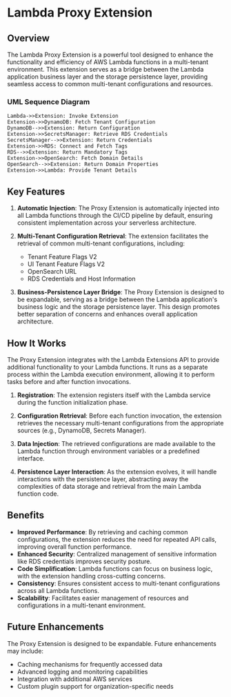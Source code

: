# Lambda Proxy Extension

## Overview

The Lambda Proxy Extension is a powerful tool designed to enhance the functionality and efficiency of AWS Lambda functions in a multi-tenant environment. This extension serves as a bridge between the Lambda application business layer and the storage persistence layer, providing seamless access to common multi-tenant configurations and resources.

### UML Sequence Diagram
    Lambda->>Extension: Invoke Extension
    Extension->>DynamoDB: Fetch Tenant Configuration
    DynamoDB-->>Extension: Return Configuration
    Extension->>SecretsManager: Retrieve RDS Credentials
    SecretsManager-->>Extension: Return Credentials
    Extension->>RDS: Connect and Fetch Tags
    RDS-->>Extension: Return Mandatory Tags
    Extension->>OpenSearch: Fetch Domain Details
    OpenSearch-->>Extension: Return Domain Properties
    Extension->>Lambda: Provide Tenant Details

## Key Features

1. **Automatic Injection**: The Proxy Extension is automatically injected into all Lambda functions through the CI/CD pipeline by default, ensuring consistent implementation across your serverless architecture.

2. **Multi-Tenant Configuration Retrieval**: The extension facilitates the retrieval of common multi-tenant configurations, including:
    - Tenant Feature Flags V2
    - UI Tenant Feature Flags V2
    - OpenSearch URL
    - RDS Credentials and Host Information

3. **Business-Persistence Layer Bridge**: The Proxy Extension is designed to be expandable, serving as a bridge between the Lambda application's business logic and the storage persistence layer. This design promotes better separation of concerns and enhances overall application architecture.

## How It Works

The Proxy Extension integrates with the Lambda Extensions API to provide additional functionality to your Lambda functions. It runs as a separate process within the Lambda execution environment, allowing it to perform tasks before and after function invocations.

1. **Registration**: The extension registers itself with the Lambda service during the function initialization phase.

2. **Configuration Retrieval**: Before each function invocation, the extension retrieves the necessary multi-tenant configurations from the appropriate sources (e.g., DynamoDB, Secrets Manager).

3. **Data Injection**: The retrieved configurations are made available to the Lambda function through environment variables or a predefined interface.

4. **Persistence Layer Interaction**: As the extension evolves, it will handle interactions with the persistence layer, abstracting away the complexities of data storage and retrieval from the main Lambda function code.

## Benefits

- **Improved Performance**: By retrieving and caching common configurations, the extension reduces the need for repeated API calls, improving overall function performance.
- **Enhanced Security**: Centralized management of sensitive information like RDS credentials improves security posture.
- **Code Simplification**: Lambda functions can focus on business logic, with the extension handling cross-cutting concerns.
- **Consistency**: Ensures consistent access to multi-tenant configurations across all Lambda functions.
- **Scalability**: Facilitates easier management of resources and configurations in a multi-tenant environment.

## Future Enhancements

The Proxy Extension is designed to be expandable. Future enhancements may include:
- Caching mechanisms for frequently accessed data
- Advanced logging and monitoring capabilities
- Integration with additional AWS services
- Custom plugin support for organization-specific needs